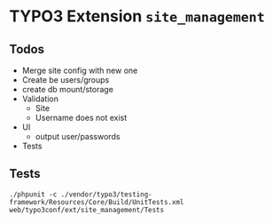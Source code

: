 # TYPO3 Extension `site_management`

## Todos

- Merge site config with new one
- Create be users/groups
- create db mount/storage
- Validation
    - Site
    - Username does not exist
- UI
    - output user/passwords
- Tests


## Tests

```
./phpunit -c ./vendor/typo3/testing-framework/Resources/Core/Build/UnitTests.xml web/typo3conf/ext/site_management/Tests
```
